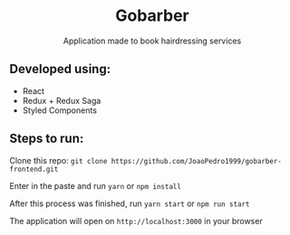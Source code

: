 <h1 align="center">Gobarber</h1>

<p align="center">Application made to book hairdressing services </p>

<h2>Developed using: </h2>
<ul>
  <li>React</li>  
  <li>Redux + Redux Saga</li>
  <li>Styled Components</li>
</ul>  

<h2>Steps to run:</h2>

Clone this repo: `git clone https://github.com/JoaoPedro1999/gobarber-frontend.git`

Enter in the paste and run `yarn` or `npm install`

After this process was finished, run `yarn start` or `npm run start`

The application will open on `http://localhost:3000` in your browser


